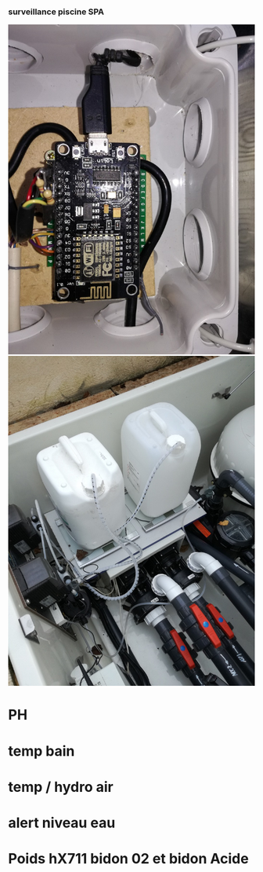 ### surveillance piscine SPA
![alt tag](https://github.com/guillory/mcu_spa/blob/V2/IMG_20161210_095725.jpg)
![alt tag](https://github.com/guillory/mcu_spa/blob/V2/IMG_20161210_095731.jpg)
# PH
# temp bain
# temp / hydro air
# alert niveau eau
# Poids hX711 bidon 02 et bidon Acide
